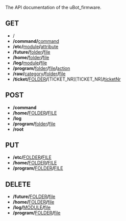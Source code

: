 
The API documentation of the uBot_firmware.


## GET  
  
- /
- __/command/__[command][command]
- __/etc/__[module][module]__/__[attribute][attribute]
- __/future/__[folder][folder]__/__[file][file]
- __/home/__[folder][folder]__/__[file][file]
- __/log/__[module][module]__/__[file][file]
- __/program/__[folder][folder]__/__[file][file]__/__[action][action]
- __/raw/__[category][category]__/__[folder][folder]__/__[file][file]
- __/ticket/__[FOLDER][FOLDER]__/__[TICKET_NR][TICKET_NR]__/__[ticketNr][ticketNr]
  
  
## POST
  
- __/command__  
- __/home/__[FOLDER][FOLDER]__/__[FILE][FILE]
- __/log__
- __/program/__[folder][folder]__/__[file][file]
- __/root__  
  
  
## PUT
  
- __/etc/__[FOLDER][FOLDER]__/__[FILE][FILE]
- __/home/__[FOLDER][FOLDER]__/__[FILE][FILE]
- __/program/__[FOLDER][FOLDER]__/__[FILE][FILE]
  
  
## DELETE
  
- __/future/__[FOLDER][FOLDER]__/__[file][file]
- __/home/__[FOLDER][FOLDER]__/__[file][file]
- __/log/__[MODULE][MODULE]__/__[file][file]
- __/program/__[FOLDER][FOLDER]__/__[file][file]
  

[category]: / "Category"
[folder]: / "Folder"
[file]: / "File"
[action]: / "Action"

[module]: / "Module"
[attribute]: / "Attribute"

[command]: / "Command"
[ticketNr]: / "Ticket nr"

[FOLDER]: / "Folder"
[FILE]: / "File"

[MODULE]: / "Module"

[TICKET-NR]: / "Ticket nr"

